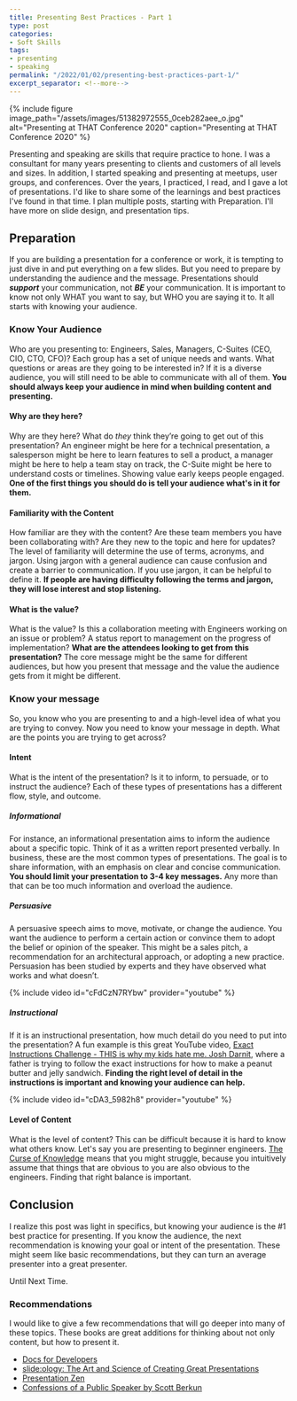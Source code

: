 ```yaml
---
title: Presenting Best Practices - Part 1
type: post
categories:
- Soft Skills
tags:
- presenting
- speaking
permalink: "/2022/01/02/presenting-best-practices-part-1/"
excerpt_separator: <!--more-->
---
```


{% include figure image_path="/assets/images/51382972555_0ceb282aee_o.jpg" alt="Presenting at THAT Conference 2020" caption="Presenting at THAT Conference 2020" %}

Presenting and speaking are skills that require practice to hone. I was a consultant for many years presenting to clients and customers of all levels and sizes. In addition, I started speaking and presenting at meetups, user groups, and conferences. Over the years, I practiced, I read, and I gave a lot of presentations. I'd like to share some of the learnings and best practices I've found in that time. I plan multiple posts, starting with Preparation. I'll have more on slide design, and presentation tips.
<!--more-->
## Preparation

If you are building a presentation for a conference or work, it is tempting to just dive in and put everything on a few slides. But you need to prepare by understanding the audience and the message. Presentations should _**support**_ your communication, not _**BE**_ your communication. It is important to know not only WHAT you want to say, but WHO you are saying it to. It all starts with knowing your audience.

### Know Your Audience

Who are you presenting to: Engineers, Sales, Managers, C-Suites (CEO, CIO, CTO, CFO)? Each group has a set of unique needs and wants. What questions or areas are they going to be interested in? If it is a diverse audience, you will still need to be able to communicate with all of them. **You should always keep your audience in mind when building content and presenting.**

#### Why are they here?

Why are they here? What do _they_ think they’re going to get out of this presentation? An engineer might be here for a technical presentation, a salesperson might be here to learn features to sell a product, a manager might be here to help a team stay on track, the C-Suite might be here to understand costs or timelines. Showing value early keeps people engaged. **One of the first things you should do is tell your audience what's in it for them.**

#### Familiarity with the Content

How familiar are they with the content? Are these team members you have been collaborating with? Are they new to the topic and here for updates? The level of familiarity will determine the use of terms, acronyms, and jargon. Using jargon with a general audience can cause confusion and create a barrier to communication. If you use jargon, it can be helpful to define it. **If people are having difficulty following the terms and jargon, they will lose interest and stop listening.**

#### What is the value?

What is the value? Is this a collaboration meeting with Engineers working on an issue or problem? A status report to management on the progress of implementation? **What are the attendees looking to get from this presentation?** The core message might be the same for different audiences, but how you present that message and the value the audience gets from it might be different.

### Know your message

So, you know who you are presenting to and a high-level idea of what you are trying to convey. Now you need to know your message in depth. What are the points you are trying to get across?

#### Intent

What is the intent of the presentation? Is it to inform, to persuade, or to instruct the audience? Each of these types of presentations has a different flow, style, and outcome.

##### Informational

For instance, an informational presentation aims to inform the audience about a specific topic. Think of it as a written report presented verbally. In business, these are the most common types of presentations. The goal is to share information, with an emphasis on clear and concise communication. **You should limit your presentation to 3-4 key messages.** Any more than that can be too much information and overload the audience.

##### Persuasive

A persuasive speech aims to move, motivate, or change the audience. You want the audience to perform a certain action or convince them to adopt the belief or opinion of the speaker. This might be a sales pitch, a recommendation for an architectural approach, or adopting a new practice. Persuasion has been studied by experts and they have observed what works and what doesn’t.

{% include video id="cFdCzN7RYbw" provider="youtube" %}

##### Instructional

If it is an instructional presentation, how much detail do you need to put into the presentation? A fun example is this great YouTube video, [Exact Instructions Challenge - THIS is why my kids hate me. Josh Darnit](https://youtu.be/cDA3_5982h8), where a father is trying to follow the exact instructions for how to make a peanut butter and jelly sandwich. **Finding the right level of detail in the instructions is important and knowing your audience can help.**

{% include video id="cDA3_5982h8" provider="youtube" %}

#### Level of Content

What is the level of content? This can be difficult because it is hard to know what others know. Let's say you are presenting to beginner engineers. [The Curse of Knowledge](https://hbr.org/2006/12/the-curse-of-knowledge) means that you might struggle, because you intuitively assume that things that are obvious to you are also obvious to the engineers. Finding that right balance is important.

## Conclusion

I realize this post was light in specifics, but knowing your audience is the #1 best practice for presenting. If you know the audience, the next recommendation is knowing your goal or intent of the presentation. These might seem like basic recommendations, but they can turn an average presenter into a great presenter.

Until Next Time.

### Recommendations

I would like to give a few recommendations that will go deeper into many of these topics. These books are great additions for thinking about not only content, but how to present it.

- [Docs for Developers](https://docsfordevelopers.com/)
- [slide:ology: The Art and Science of Creating Great Presentations](https://www.duarte.com/books/slideology/)
- [Presentation Zen](https://www.presentationzen.com/)
- [Confessions of a Public Speaker by Scott Berkun](https://scottberkun.com/the-books/confessions-of-a-public-speaker/)
